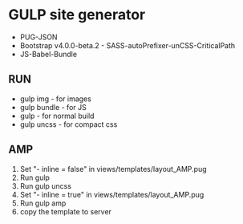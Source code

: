 # GULP site generator
- PUG-JSON
- Bootstrap v4.0.0-beta.2 - SASS-autoPrefixer-unCSS-CriticalPath
- JS-Babel-Bundle

## RUN
- gulp img - for images
- gulp bundle - for JS
- gulp - for normal build
- gulp uncss - for compact css

## AMP


1. Set "- inline = false" in views/templates/layout_AMP.pug 
1. Run gulp
1. Run gulp uncss
1. Set "- inline = true" in views/templates/layout_AMP.pug 
1. Run gulp amp
1. copy the template to server
